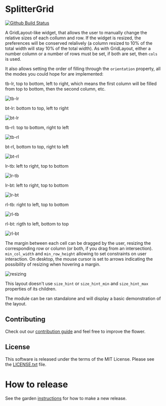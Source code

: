 SplitterGrid
============

[![Github Build Status](https://github.com/kivy-garden/splittergrid/workflows/Garden%20flower/badge.svg)](https://github.com/kivy-garden/flower/actions)

A GridLayout-like widget, that allows the user to manually change the relative
sizes of each collumn and row. If the widget is resized, the preferences will
be conserved relalively (a column resized to 10% of the total width will stay
10% of the total width). As with GridLayout, either a number column or a number
of rows must be set, if both are set, then `cols` is used.

It also allows setting the order of filling through the `orientation` property,
all the modes you could hope for are implemented:

tb-lr, top to bottom, left to right, which means the first column 
will be filled from top to bottom, then the second column, etc.

![tb-lr](captures/tb-lr.png)

bt-lr: bottom to top, left to right

![bt-lr](captures/bt-lr.png)

tb-rl: top to bottom, right to left

![tb-rl](captures/tb-rl.png)

bt-rl, bottom to top, right to left

![bt-rl](captures/bt-rl.png)

lr-tb: left to right, top to bottom

![lr-tb](captures/lr-tb.png)

lr-bt: left to right, top to bottom

![lr-bt](captures/lr-bt.png)

rl-tb: right to left, top to bottom

![rl-tb](captures/rl-tb.png)

rl-bt: rigth to left, bottom to top

![rl-bt](captures/rl-bt.png)

The margin between each cell can be dragged by the user, resizing the
corresponding row or column (or both, if you drag from an intersection).
`min_col_width` and `min_row_height` allowing to set constraints on user
interaction. On desktop, the mouse cursor is set to arrows indicating the
possibility of resizing when hovering a margin.

![resizing](captures/resize.png)

This layout doesn't use `size_hint` or `size_hint_min` and `size_hint_max`
properties of its children.

The module can be ran standalone and will display a basic demonstration of the
layout.

Contributing
------------

Check out our [contribution guide](CONTRIBUTING.md) and feel free to improve the flower.

License
-------

This software is released under the terms of the MIT License.
Please see the [LICENSE.txt](LICENSE.txt) file.

How to release
==============

See the garden [instructions](https://kivy-garden.github.io/#makingareleaseforyourflower) for how to make a new release.
